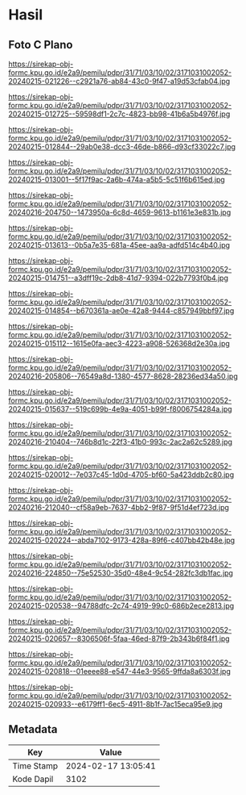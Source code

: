 # Hasil

## Foto C Plano

https://sirekap-obj-formc.kpu.go.id/e2a9/pemilu/pdpr/31/71/03/10/02/3171031002052-20240215-021226--c2921a76-ab84-43c0-9f47-a19d53cfab04.jpg

https://sirekap-obj-formc.kpu.go.id/e2a9/pemilu/pdpr/31/71/03/10/02/3171031002052-20240215-012725--59598df1-2c7c-4823-bb98-41b6a5b4976f.jpg

https://sirekap-obj-formc.kpu.go.id/e2a9/pemilu/pdpr/31/71/03/10/02/3171031002052-20240215-012844--29ab0e38-dcc3-46de-b866-d93cf33022c7.jpg

https://sirekap-obj-formc.kpu.go.id/e2a9/pemilu/pdpr/31/71/03/10/02/3171031002052-20240215-013001--5f17f9ac-2a6b-474a-a5b5-5c51f6b615ed.jpg

https://sirekap-obj-formc.kpu.go.id/e2a9/pemilu/pdpr/31/71/03/10/02/3171031002052-20240216-204750--1473950a-6c8d-4659-9613-b1161e3e831b.jpg

https://sirekap-obj-formc.kpu.go.id/e2a9/pemilu/pdpr/31/71/03/10/02/3171031002052-20240215-013613--0b5a7e35-681a-45ee-aa9a-adfd514c4b40.jpg

https://sirekap-obj-formc.kpu.go.id/e2a9/pemilu/pdpr/31/71/03/10/02/3171031002052-20240215-014751--a3dff19c-2db8-41d7-9394-022b7793f0b4.jpg

https://sirekap-obj-formc.kpu.go.id/e2a9/pemilu/pdpr/31/71/03/10/02/3171031002052-20240215-014854--b670361a-ae0e-42a8-9444-c857949bbf97.jpg

https://sirekap-obj-formc.kpu.go.id/e2a9/pemilu/pdpr/31/71/03/10/02/3171031002052-20240215-015112--1615e0fa-aec3-4223-a908-526368d2e30a.jpg

https://sirekap-obj-formc.kpu.go.id/e2a9/pemilu/pdpr/31/71/03/10/02/3171031002052-20240216-205806--76549a8d-1380-4577-8628-28236ed34a50.jpg

https://sirekap-obj-formc.kpu.go.id/e2a9/pemilu/pdpr/31/71/03/10/02/3171031002052-20240215-015637--519c699b-4e9a-4051-b99f-f8006754284a.jpg

https://sirekap-obj-formc.kpu.go.id/e2a9/pemilu/pdpr/31/71/03/10/02/3171031002052-20240216-210404--746b8d1c-22f3-41b0-993c-2ac2a62c5289.jpg

https://sirekap-obj-formc.kpu.go.id/e2a9/pemilu/pdpr/31/71/03/10/02/3171031002052-20240215-020012--7e037c45-1d0d-4705-bf60-5a423ddb2c80.jpg

https://sirekap-obj-formc.kpu.go.id/e2a9/pemilu/pdpr/31/71/03/10/02/3171031002052-20240216-212040--cf58a9eb-7637-4bb2-9f87-9f51d4ef723d.jpg

https://sirekap-obj-formc.kpu.go.id/e2a9/pemilu/pdpr/31/71/03/10/02/3171031002052-20240215-020224--abda7102-9173-428a-89f6-c407bb42b48e.jpg

https://sirekap-obj-formc.kpu.go.id/e2a9/pemilu/pdpr/31/71/03/10/02/3171031002052-20240216-224850--75e52530-35d0-48e4-9c54-282fc3db1fac.jpg

https://sirekap-obj-formc.kpu.go.id/e2a9/pemilu/pdpr/31/71/03/10/02/3171031002052-20240215-020538--94788dfc-2c74-4919-99c0-686b2ece2813.jpg

https://sirekap-obj-formc.kpu.go.id/e2a9/pemilu/pdpr/31/71/03/10/02/3171031002052-20240215-020657--8306506f-5faa-46ed-87f9-2b343b6f84f1.jpg

https://sirekap-obj-formc.kpu.go.id/e2a9/pemilu/pdpr/31/71/03/10/02/3171031002052-20240215-020818--01eeee88-e547-44e3-9565-9ffda8a6303f.jpg

https://sirekap-obj-formc.kpu.go.id/e2a9/pemilu/pdpr/31/71/03/10/02/3171031002052-20240215-020933--e6179ff1-6ec5-4911-8b1f-7ac15eca95e9.jpg


## Metadata

| Key        | Value               |
| ---------- | ------------------- |
| Time Stamp | 2024-02-17 13:05:41 |
| Kode Dapil | 3102                |



